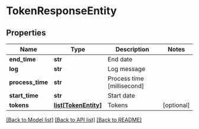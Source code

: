 # TokenResponseEntity

## Properties
Name | Type | Description | Notes
------------ | ------------- | ------------- | -------------
**end_time** | **str** | End date | 
**log** | **str** | Log message | 
**process_time** | **str** | Process time [millisecond] | 
**start_time** | **str** | Start date | 
**tokens** | [**list[TokenEntity]**](TokenEntity.md) | Tokens | [optional] 

[[Back to Model list]](../README.md#documentation-for-models) [[Back to API list]](../README.md#documentation-for-api-endpoints) [[Back to README]](../README.md)


